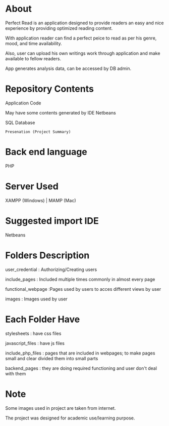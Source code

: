 # About
Perfect Read is an application designed to provide readers an easy and nice experience by providing optimized reading content.

With application reader can find a perfect peice to read as per his genre, mood, and time availability.

Also, user can upload his own writings work through application and make available to fellow readers.

App generates analysis data, can be accessed by DB admin.

# Repository Contents
Application Code

May have some contents generated by IDE Netbeans

SQL Database
```
Presenation (Project Summary)
```
# Back end language
PHP

# Server Used
XAMPP (Windows) | MAMP (Mac)

# Suggested import IDE
Netbeans

# Folders Description
user_credential : Authorizing/Creating users

include_pages : Included multiple times commonly in almost every page

functional_webpage :Pages used by users to acces different views by user

images : Images used by user

# Each Folder Have
stylesheets : have css files

javascript_files : have js files

include_php_files : pages that are included in webpages; to make pages small and clear divided them into small parts

backend_pages : they are doing required functioning and user don't deal with them

# Note
Some images used in project are taken from internet.

The project was designed for academic use/learning purpose.

